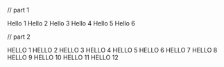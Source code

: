 // part 1

 Hello 1
 Hello 2
 Hello 3
 Hello 4
 Hello 5
 Hello 6
 
 // part 2
 
 HELLO 1
 HELLO 2
 HELLO 3
 HELLO 4
 HELLO 5
 HELLO 6
 HELLO 7
 HELLO 8
 HELLO 9
 HELLO 10
 HELLO 11
 HELLO 12
